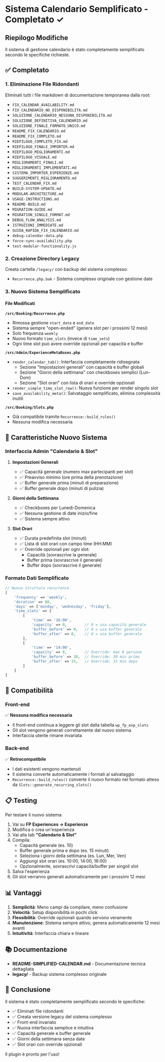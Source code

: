 # Sistema Calendario Semplificato - Completato ✓

## Riepilogo Modifiche

Il sistema di gestione calendario è stato completamente semplificato secondo le specifiche richieste.

## ✅ Completato

### 1. Eliminazione File Ridondanti
Eliminati tutti i file markdown di documentazione temporanea dalla root:
- `FIX_CALENDAR_AVAILABILITY.md`
- `FIX_CALENDARIO_NO_DISPONIBILITA.md`
- `SOLUZIONE_CALENDARIO_NESSUNA_DISPONIBILITA.md`
- `SOLUZIONE_DEFINITIVA_CALENDARIO.md`
- `SOLUZIONE_FINALE_FORMATO_UNICO.md`
- `README_FIX_CALENDARIO.md`
- `README_FIX_COMPLETO.md`
- `RIEPILOGO_COMPLETO_FIX.md`
- `RIEPILOGO_FINALE_IMPORTER.md`
- `RIEPILOGO_MIGLIORAMENTI.md`
- `RIEPILOGO_VISUALE.md`
- `MIGLIORAMENTI_FINALI.md`
- `MIGLIORAMENTI_IMPLEMENTATI.md`
- `SISTEMA_IMPORTER_ESPERIENZE.md`
- `SUGGERIMENTI_MIGLIORAMENTO.md`
- `TEST_CALENDAR_FIX.md`
- `BUILD-SYSTEM-UPDATE.md`
- `MODULAR-ARCHITECTURE.md`
- `USAGE-INSTRUCTIONS.md`
- `README-BUILD.md`
- `MIGRATION-GUIDE.md`
- `MIGRATION_SINGLE_FORMAT.md`
- `DEBUG_FLOW_ANALYSIS.md`
- `ISTRUZIONI_IMMEDIATE.md`
- `GUIDA_RAPIDA_FIX_CALENDARIO.md`
- `debug-calendar-data.php`
- `force-sync-availability.php`
- `test-modular-functionality.js`

### 2. Creazione Directory Legacy
Creata cartella `/legacy/` con backup del sistema complesso:
- `Recurrence.php.bak` - Sistema complesso originale con gestione date

### 3. Nuovo Sistema Semplificato

#### File Modificati

**`/src/Booking/Recurrence.php`**
- Rimossa gestione `start_date` e `end_date`
- Sistema sempre "open-ended" (genera slot per i prossimi 12 mesi)
- Solo frequenza `weekly`
- Nuovo formato `time_slots` (invece di `time_sets`)
- Ogni time slot può avere override opzionali per capacità e buffer

**`/src/Admin/ExperienceMetaBoxes.php`**
- `render_calendar_tab()`: Interfaccia completamente ridisegnata
  - Sezione "Impostazioni generali" con capacità e buffer globali
  - Sezione "Giorni della settimana" con checkboxes semplici (Lun-Dom)
  - Sezione "Slot orari" con lista di orari e override opzionali
- `render_simple_time_slot_row()`: Nuova funzione per render singolo slot
- `save_availability_meta()`: Salvataggio semplificato, elimina complessità inutili

**`/src/Booking/Slots.php`**
- Già compatibile tramite `Recurrence::build_rules()`
- Nessuna modifica necessaria

## 🎯 Caratteristiche Nuovo Sistema

### Interfaccia Admin "Calendario & Slot"

1. **Impostazioni Generali**
   - ✅ Capacità generale (numero max partecipanti per slot)
   - ✅ Preavviso minimo (ore prima della prenotazione)
   - ✅ Buffer generale prima (minuti di preparazione)
   - ✅ Buffer generale dopo (minuti di pulizia)

2. **Giorni della Settimana**
   - ✅ Checkboxes per Lunedì-Domenica
   - ✅ Nessuna gestione di date inizio/fine
   - ✅ Sistema sempre attivo

3. **Slot Orari**
   - ✅ Durata predefinita slot (minuti)
   - ✅ Lista di slot orari con campo time (HH:MM)
   - ✅ Override opzionali per ogni slot:
     - Capacità (sovrascrive la generale)
     - Buffer prima (sovrascrive il generale)
     - Buffer dopo (sovrascrive il generale)

### Formato Dati Semplificato

```php
// Nuova struttura recurrence
[
    'frequency' => 'weekly',
    'duration' => 60,
    'days' => ['monday', 'wednesday', 'friday'],
    'time_slots' => [
        [
            'time' => '10:00',
            'capacity' => 0,        // 0 = usa capacità generale
            'buffer_before' => 0,   // 0 = usa buffer generale
            'buffer_after' => 0,    // 0 = usa buffer generale
        ],
        [
            'time' => '14:00',
            'capacity' => 8,        // Override: max 8 persone
            'buffer_before' => 30,  // Override: 30 min prima
            'buffer_after' => 15,   // Override: 15 min dopo
        ]
    ]
]
```

## 🔄 Compatibilità

### Front-end
✅ **Nessuna modifica necessaria**
- Il front-end continua a leggere gli slot dalla tabella `wp_fp_exp_slots`
- Gli slot vengono generati correttamente dal nuovo sistema
- Interfaccia utente rimane invariata

### Back-end
✅ **Retrocompatibile**
- I dati esistenti vengono mantenuti
- Il sistema converte automaticamente i formati al salvataggio
- `Recurrence::build_rules()` converte il nuovo formato nel formato atteso da `Slots::generate_recurring_slots()`

## 📋 Testing

Per testare il nuovo sistema:

1. Vai su **FP Experiences → Esperienze**
2. Modifica o crea un'esperienza
3. Vai alla tab **"Calendario & Slot"**
4. Compila:
   - Capacità generale (es. 10)
   - Buffer generale prima e dopo (es. 15 minuti)
   - Seleziona i giorni della settimana (es. Lun, Mer, Ven)
   - Aggiungi slot orari (es. 10:00, 14:00, 16:00)
   - Opzionalmente, sovrascrivi capacità/buffer per singoli slot
5. Salva l'esperienza
6. Gli slot verranno generati automaticamente per i prossimi 12 mesi

## 📊 Vantaggi

1. **Semplicità**: Meno campi da compilare, meno confusione
2. **Velocità**: Setup disponibilità in pochi click
3. **Flessibilità**: Override opzionali quando servono veramente
4. **Manutenzione**: Sistema sempre attivo, genera automaticamente 12 mesi avanti
5. **Intuitività**: Interfaccia chiara e lineare

## 📚 Documentazione

- **README-SIMPLIFIED-CALENDAR.md** - Documentazione tecnica dettagliata
- **legacy/** - Backup sistema complesso originale

## 🎉 Conclusione

Il sistema è stato completamente semplificato secondo le specifiche:
- ✅ Eliminati file ridondanti
- ✅ Creata versione legacy del sistema complesso
- ✅ Front-end invariato
- ✅ Nuova interfaccia semplice e intuitiva
- ✅ Capacità generale e buffer generale
- ✅ Giorni della settimana senza date
- ✅ Slot orari con override opzionali

Il plugin è pronto per l'uso!
